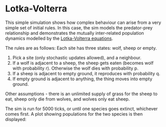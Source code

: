 # Lotka-Volterra
This simple simulation shows how complex behaviour can arise from a very simple set of initial rules. In this case, the sim models the predator-prey relationship and demonstrates the mutually inter-related population dynamics modelled by the [Lotka-Volterra equations](https://en.wikipedia.org/wiki/Lotka%E2%80%93Volterra_equations).

The rules are as follows:
Each site has three states: wolf, sheep or empty.

1. Pick a site (only stochastic updates allowed), and a neighbour.
2. If a wolf is adjacent to a sheep, the sheep gets eaten (becomes wolf with probability r). Otherwise the wolf dies with probability p.
3. If a sheep is adjacent to empty ground, it reproduces with probability q.
4. If empty ground is adjacent to anything, the thing moves into empty ground.

Other assumptions - there is an unlimited supply of grass for the sheep to eat, sheep only die from wolves, and wolves only eat sheep.

The sim is run for 5000 ticks, or until one species goes extinct, whichever comes first. A plot showing populations for the two species is then displayed:

